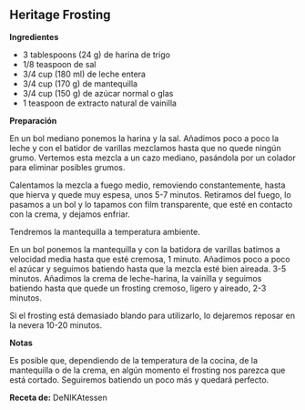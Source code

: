 ## Heritage Frosting

**Ingredientes**

- 3 tablespoons (24 g) de harina de trigo
- 1/8 teaspoon de sal
- 3/4 cup (180 ml) de leche entera
- 3/4 cup (170 g) de mantequilla
- 3/4 cup (150 g) de azúcar normal o glas
- 1 teaspoon de extracto natural de vainilla

**Preparación**

En un bol mediano ponemos la harina y la sal. Añadimos poco a poco la leche y con el batidor de varillas mezclamos hasta que no quede ningún grumo. Vertemos esta mezcla a un cazo mediano, pasándola por un colador para eliminar posibles grumos.

Calentamos la mezcla a fuego medio, removiendo constantemente, hasta que hierva y quede muy espesa, unos 5-7 minutos. Retiramos del fuego, lo pasamos a un bol y lo tapamos con film transparente, que esté en contacto con la crema, y dejamos enfriar.

Tendremos la mantequilla a temperatura ambiente.

En un bol ponemos la mantequilla y con la batidora de varillas batimos a velocidad media hasta que esté cremosa, 1 minuto. Añadimos poco a poco el azúcar y seguimos batiendo hasta que la mezcla esté bien aireada. 3-5 minutos. Añadimos la crema de leche-harina, la vainilla y seguimos batiendo hasta que quede un frosting cremoso, ligero y aireado, 2-3 minutos.

Si el frosting está demasiado blando para utilizarlo, lo dejaremos reposar en la nevera 10-20 minutos.

**Notas**

Es posible que, dependiendo de la temperatura de la cocina, de la mantequilla o de la crema, en algún momento el frosting nos parezca que está cortado. Seguiremos batiendo un poco más y quedará perfecto.

**Receta de:** DeNIKAtessen
